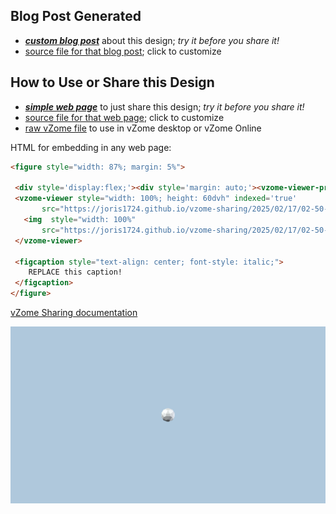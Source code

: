 
## Blog Post Generated

 - [***custom blog post***](<https://joris1724.github.io/vzome-sharing/2025/02/17/Stellated-Dodecahedral-Hexacosichoron-02-50-47.html>) about this design; *try it before you share it!*
 - [source file for that blog post](<https://github.com/joris1724/vzome-sharing/edit/main/_posts/2025-02-17-Stellated-Dodecahedral-Hexacosichoron-02-50-47.md>); click to customize
 


## How to Use or Share this Design

 - [***simple web page***](<https://joris1724.github.io/vzome-sharing/2025/02/17/02-50-47-Stellated-Dodecahedral-Hexacosichoron/>) to just share this design; *try it before you share it!*
 - [source file for that web page](<https://github.com/joris1724/vzome-sharing/edit/main/2025/02/17/02-50-47-Stellated-Dodecahedral-Hexacosichoron/index.md>); click to customize
 - [raw vZome file](<https://raw.githubusercontent.com/joris1724/vzome-sharing/main/2025/02/17/02-50-47-Stellated-Dodecahedral-Hexacosichoron/Stellated-Dodecahedral-Hexacosichoron.vZome>) to use in vZome desktop or vZome Online
 
 HTML for embedding in any web page:
 ```html
<figure style="width: 87%; margin: 5%">
  
  <div style='display:flex;'><div style='margin: auto;'><vzome-viewer-previous label='prev step'></vzome-viewer-previous><vzome-viewer-next label='next step'></vzome-viewer-next></div></div>
  <vzome-viewer style="width: 100%; height: 60dvh" indexed='true'
        src="https://joris1724.github.io/vzome-sharing/2025/02/17/02-50-47-Stellated-Dodecahedral-Hexacosichoron/Stellated-Dodecahedral-Hexacosichoron.vZome" >
    <img  style="width: 100%"
        src="https://joris1724.github.io/vzome-sharing/2025/02/17/02-50-47-Stellated-Dodecahedral-Hexacosichoron/Stellated-Dodecahedral-Hexacosichoron.png" >
  </vzome-viewer>

  <figcaption style="text-align: center; font-style: italic;">
     REPLACE this caption!
  </figcaption>
</figure>

 ```

[vZome Sharing documentation](https://vzome.github.io/vzome/sharing.html#how-it-works)

![Image](<Stellated-Dodecahedral-Hexacosichoron.png>)

